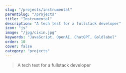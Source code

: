 ```yaml
---
slug: "/projects/instrumental"
parentSlug: "/projects"
title: "Instrumental"
description: "A tech test for a fullstack developer"
icon: "js"
image: "/jpg/cixin.jpg"
keywords: "JavaScript, OpenAI, ChatGPT, Goldlabel"
order: 10
cover: false
category: "projects"
---
```


> A tech test for a fullstack developer